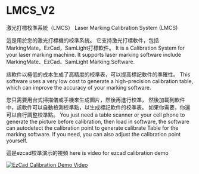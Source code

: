 # LMCS_V2
激光打標校準系統（LMCS）
Laser Marking Calibration System (LMCS)

這是用於您的激光打標機的校準系統。
它支持激光打標軟件，包括MarkingMate，EzCad，SamLight打標軟件。
It is a Calibration System for your laser marking machine.
It supports laser marking software include MarkingMate、EzCad、SamLight Marking Software.

該軟件以極低的成本生成了高精度的校準表，可以提高標記軟件的準確性。
This software uses a very low cost to generate a high-precision calibration table, which can improve the accuracy of your marking software.

您只需要用台式掃描儀或手機來生成圖片，然後再進行校準，
然後加載到軟件中，該軟件可以自動檢測校準點，以生成標記軟件的校準表。
如果你需要，你還可以自行調整校準點。
You just need a table scanner or your cell phone to generate the picture before calibration,
then load in software, the software can autodetect the calibration point to generate calibrate Table for the marking software.
If you need, you can also adjust the calibration point yourself.

這是ezcad校準演示的視頻
here is video for ezcad calibration demo

[![EzCad Calibration Demo Video](http://img.youtube.com/vi/BlMAwHElE2A/0.jpg)](http://www.youtube.com/watch?v=BlMAwHElE2A "EzCad Calibration Demo Video")
